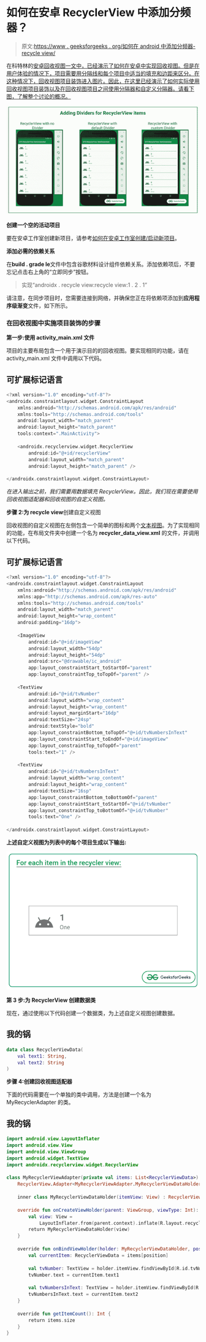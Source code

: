 # 如何在安卓 RecyclerView 中添加分频器？

> 原文:[https://www . geeksforgeeks . org/如何在 android 中添加分频器-recycle view/](https://www.geeksforgeeks.org/how-to-add-dividers-in-android-recyclerview/)

在科特林的[安卓回收视图一文中，已经演示了如何在安卓中实现回收视图。但是在用户体验的情况下，项目需要用分隔线和每个项目中适当的填充和边距来区分。在这种情况下，回收视图项目装饰进入图片。因此，在这里已经演示了如何实际使用回收视图项目装饰以及在回收视图项目之间使用分隔器和自定义分隔器。请看下图，了解整个讨论的概况。](https://www.geeksforgeeks.org/android-recyclerview-in-kotlin/)

![Add Dividers in Android RecyclerView](img/e6f131d2a332f31e9b9543e2d15198d7.png)

**创建一个空的活动项目**

要在安卓工作室创建新项目，请参考[如何在安卓工作室创建/启动新项目](https://www.geeksforgeeks.org/android-how-to-create-start-a-new-project-in-android-studio/)。

**添加必需的依赖关系**

在**build . grade le**文件中包含谷歌材料设计组件依赖关系。添加依赖项后，不要忘记点击右上角的“立即同步”按钮。

> 实现“androidx . recycle view:recycle view:1 . 2 . 1”

请注意，在同步项目时，您需要连接到网络，并确保您正在将依赖项添加到**应用程序级渐变**文件，如下所示。

### **在回收视图中实施项目装饰的步骤**

**第一步:使用 activity_main.xml 文件**

项目的主要布局包含一个用于演示目的的回收视图。要实现相同的功能，请在 activity_main.xml 文件中调用以下代码。

## 可扩展标记语言

```kt
<?xml version="1.0" encoding="utf-8"?>
<androidx.constraintlayout.widget.ConstraintLayout
    xmlns:android="http://schemas.android.com/apk/res/android"
    xmlns:tools="http://schemas.android.com/tools"
    android:layout_width="match_parent"
    android:layout_height="match_parent"
    tools:context=".MainActivity">

    <androidx.recyclerview.widget.RecyclerView
        android:id="@+id/recyclerView"
        android:layout_width="match_parent"
        android:layout_height="match_parent" />

</androidx.constraintlayout.widget.ConstraintLayout>
```

*在进入输出之前，我们需要用数据填充 RecyclerView。因此，我们现在需要使用回收视图适配器和回收视图的自定义视图。*

**步骤 2:为 recycle view**创建自定义视图

回收视图的自定义视图在左侧包含一个简单的图标和两个[文本视图](https://www.geeksforgeeks.org/textview-in-kotlin/)。为了实现相同的功能，在布局文件夹中创建一个名为 **recycler_data_view.xml** 的文件，并调用以下代码。

## 可扩展标记语言

```kt
<?xml version="1.0" encoding="utf-8"?>
<androidx.constraintlayout.widget.ConstraintLayout 
    xmlns:android="http://schemas.android.com/apk/res/android"
    xmlns:app="http://schemas.android.com/apk/res-auto"
    xmlns:tools="http://schemas.android.com/tools"
    android:layout_width="match_parent"
    android:layout_height="wrap_content"
    android:padding="16dp">

    <ImageView
        android:id="@+id/imageView"
        android:layout_width="54dp"
        android:layout_height="54dp"
        android:src="@drawable/ic_android"
        app:layout_constraintStart_toStartOf="parent"
        app:layout_constraintTop_toTopOf="parent" />

    <TextView
        android:id="@+id/tvNumber"
        android:layout_width="wrap_content"
        android:layout_height="wrap_content"
        android:layout_marginStart="16dp"
        android:textSize="24sp"
        android:textStyle="bold"
        app:layout_constraintBottom_toTopOf="@+id/tvNumbersInText"
        app:layout_constraintStart_toEndOf="@+id/imageView"
        app:layout_constraintTop_toTopOf="parent"
        tools:text="1" />

    <TextView
        android:id="@+id/tvNumbersInText"
        android:layout_width="wrap_content"
        android:layout_height="wrap_content"
        android:textSize="16sp"
        app:layout_constraintBottom_toBottomOf="parent"
        app:layout_constraintStart_toStartOf="@+id/tvNumber"
        app:layout_constraintTop_toBottomOf="@+id/tvNumber"
        tools:text="One" />

</androidx.constraintlayout.widget.ConstraintLayout>
```

**上述自定义视图为列表中的每个项目生成以下输出:**

![](img/4d4acd16dc60fa8edaf49d6cf74312db.png)

**第 3 步:为 RecyclerView 创建数据类**

现在，通过使用以下代码创建一个数据类，为上述自定义视图创建数据。

## 我的锅

```kt
data class RecyclerViewData(
    val text1: String,
    val text2: String
)
```

**步骤 4:创建回收视图适配器**

下面的代码需要在一个单独的类中调用，方法是创建一个名为 MyRecyclerAdapter 的类。

## 我的锅

```kt
import android.view.LayoutInflater
import android.view.View
import android.view.ViewGroup
import android.widget.TextView
import androidx.recyclerview.widget.RecyclerView

class MyRecyclerViewAdapter(private val items: List<RecyclerViewData>) :
    RecyclerView.Adapter<MyRecyclerViewAdapter.MyRecyclerViewDataHolder>() {

    inner class MyRecyclerViewDataHolder(itemView: View) : RecyclerView.ViewHolder(itemView)

    override fun onCreateViewHolder(parent: ViewGroup, viewType: Int): MyRecyclerViewDataHolder {
        val view: View =
            LayoutInflater.from(parent.context).inflate(R.layout.recycler_data_view, parent, false)
        return MyRecyclerViewDataHolder(view)
    }

    override fun onBindViewHolder(holder: MyRecyclerViewDataHolder, position: Int) {
        val currentItem: RecyclerViewData = items[position]

        val tvNumber: TextView = holder.itemView.findViewById(R.id.tvNumber)
        tvNumber.text = currentItem.text1

        val tvNumbersInText: TextView = holder.itemView.findViewById(R.id.tvNumbersInText)
        tvNumbersInText.text = currentItem.text2
    }

    override fun getItemCount(): Int {
        return items.size
    }
}
```
